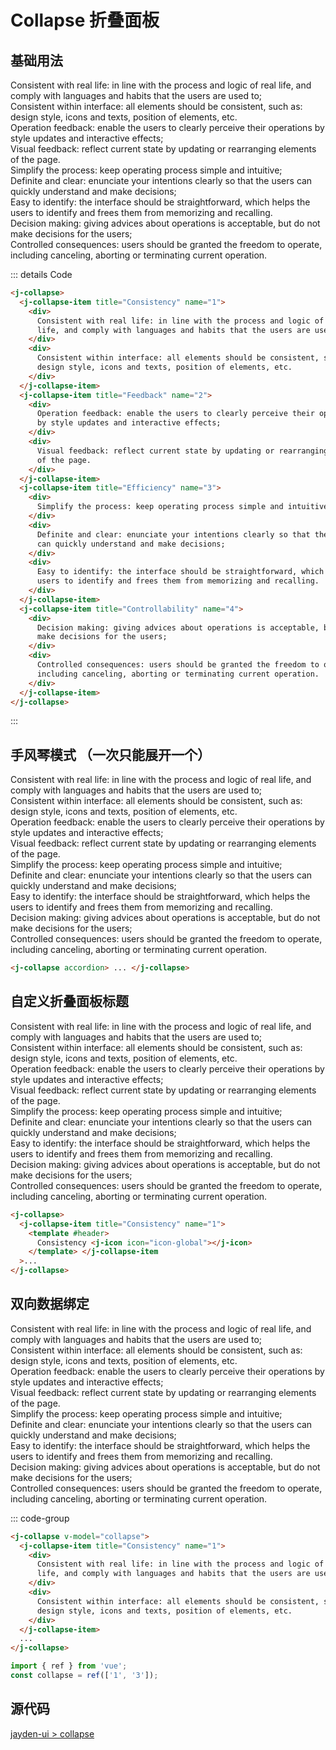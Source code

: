 # Collapse 折叠面板

## 基础用法

<j-collapse >
<j-collapse-item title="Consistency" name="1">
    <div>
    Consistent with real life: in line with the process and logic of
    real life, and comply with languages and habits that the users are
    used to;
    </div>
    <div>
    Consistent within interface: all elements should be consistent, such
    as: design style, icons and texts, position of elements, etc.
    </div>
</j-collapse-item>
<j-collapse-item title="Feedback" name="2">
    <div>
    Operation feedback: enable the users to clearly perceive their
    operations by style updates and interactive effects;
    </div>
    <div>
    Visual feedback: reflect current state by updating or rearranging
    elements of the page.
    </div>
</j-collapse-item>
<j-collapse-item title="Efficiency" name="3">
    <div>
    Simplify the process: keep operating process simple and intuitive;
    </div>
    <div>
    Definite and clear: enunciate your intentions clearly so that the
    users can quickly understand and make decisions;
    </div>
    <div>
    Easy to identify: the interface should be straightforward, which
    helps the users to identify and frees them from memorizing and
    recalling.
    </div>
</j-collapse-item>
<j-collapse-item title="Controllability" name="4">
    <div>
    Decision making: giving advices about operations is acceptable, but
    do not make decisions for the users;
    </div>
    <div>
    Controlled consequences: users should be granted the freedom to
    operate, including canceling, aborting or terminating current
    operation.
    </div>
</j-collapse-item>
</j-collapse>

::: details Code

```html
<j-collapse>
  <j-collapse-item title="Consistency" name="1">
    <div>
      Consistent with real life: in line with the process and logic of real
      life, and comply with languages and habits that the users are used to;
    </div>
    <div>
      Consistent within interface: all elements should be consistent, such as:
      design style, icons and texts, position of elements, etc.
    </div>
  </j-collapse-item>
  <j-collapse-item title="Feedback" name="2">
    <div>
      Operation feedback: enable the users to clearly perceive their operations
      by style updates and interactive effects;
    </div>
    <div>
      Visual feedback: reflect current state by updating or rearranging elements
      of the page.
    </div>
  </j-collapse-item>
  <j-collapse-item title="Efficiency" name="3">
    <div>
      Simplify the process: keep operating process simple and intuitive;
    </div>
    <div>
      Definite and clear: enunciate your intentions clearly so that the users
      can quickly understand and make decisions;
    </div>
    <div>
      Easy to identify: the interface should be straightforward, which helps the
      users to identify and frees them from memorizing and recalling.
    </div>
  </j-collapse-item>
  <j-collapse-item title="Controllability" name="4">
    <div>
      Decision making: giving advices about operations is acceptable, but do not
      make decisions for the users;
    </div>
    <div>
      Controlled consequences: users should be granted the freedom to operate,
      including canceling, aborting or terminating current operation.
    </div>
  </j-collapse-item>
</j-collapse>
```

:::

## 手风琴模式 （一次只能展开一个）

<j-collapse accordion>
<j-collapse-item title="Consistency" name="1">
    <div>
    Consistent with real life: in line with the process and logic of
    real life, and comply with languages and habits that the users are
    used to;
    </div>
    <div>
    Consistent within interface: all elements should be consistent, such
    as: design style, icons and texts, position of elements, etc.
    </div>
</j-collapse-item>
<j-collapse-item title="Feedback" name="2">
    <div>
    Operation feedback: enable the users to clearly perceive their
    operations by style updates and interactive effects;
    </div>
    <div>
    Visual feedback: reflect current state by updating or rearranging
    elements of the page.
    </div>
</j-collapse-item>
<j-collapse-item title="Efficiency" name="3">
    <div>
    Simplify the process: keep operating process simple and intuitive;
    </div>
    <div>
    Definite and clear: enunciate your intentions clearly so that the
    users can quickly understand and make decisions;
    </div>
    <div>
    Easy to identify: the interface should be straightforward, which
    helps the users to identify and frees them from memorizing and
    recalling.
    </div>
</j-collapse-item>
<j-collapse-item title="Controllability" name="4">
    <div>
    Decision making: giving advices about operations is acceptable, but
    do not make decisions for the users;
    </div>
    <div>
    Controlled consequences: users should be granted the freedom to
    operate, including canceling, aborting or terminating current
    operation.
    </div>
</j-collapse-item>
</j-collapse>

```html
<j-collapse accordion> ... </j-collapse>
```

## 自定义折叠面板标题

<j-collapse accordion>
<j-collapse-item title="Consistency" name="1">
<template #header>
Consistency  <j-icon icon="icon-global"></j-icon>
</template>

<div>
Consistent with real life: in line with the process and logic of
real life, and comply with languages and habits that the users are
used to;
</div>
<div>
Consistent within interface: all elements should be consistent, such
as: design style, icons and texts, position of elements, etc.
</div>
</j-collapse-item>
<j-collapse-item title="Feedback" name="2">
    <div>
    Operation feedback: enable the users to clearly perceive their
    operations by style updates and interactive effects;
    </div>
    <div>
    Visual feedback: reflect current state by updating or rearranging
    elements of the page.
    </div>
</j-collapse-item>
<j-collapse-item title="Efficiency" name="3">
    <div>
    Simplify the process: keep operating process simple and intuitive;
    </div>
    <div>
    Definite and clear: enunciate your intentions clearly so that the
    users can quickly understand and make decisions;
    </div>
    <div>
    Easy to identify: the interface should be straightforward, which
    helps the users to identify and frees them from memorizing and
    recalling.
    </div>
</j-collapse-item>
<j-collapse-item title="Controllability" name="4">
    <div>
    Decision making: giving advices about operations is acceptable, but
    do not make decisions for the users;
    </div>
    <div>
    Controlled consequences: users should be granted the freedom to
    operate, including canceling, aborting or terminating current
    operation.
    </div>
</j-collapse-item>
</j-collapse>

```html
<j-collapse>
  <j-collapse-item title="Consistency" name="1">
    <template #header>
      Consistency <j-icon icon="icon-global"></j-icon>
    </template> </j-collapse-item
  >...
</j-collapse>
```

## 双向数据绑定

<j-collapse v-model="collapse">
<j-collapse-item title="Consistency" name="1">
    <div>
    Consistent with real life: in line with the process and logic of
    real life, and comply with languages and habits that the users are
    used to;
    </div>
    <div>
    Consistent within interface: all elements should be consistent, such
    as: design style, icons and texts, position of elements, etc.
    </div>
</j-collapse-item>
<j-collapse-item title="Feedback" name="2">
    <div>
    Operation feedback: enable the users to clearly perceive their
    operations by style updates and interactive effects;
    </div>
    <div>
    Visual feedback: reflect current state by updating or rearranging
    elements of the page.
    </div>
</j-collapse-item>
<j-collapse-item title="Efficiency" name="3">
    <div>
    Simplify the process: keep operating process simple and intuitive;
    </div>
    <div>
    Definite and clear: enunciate your intentions clearly so that the
    users can quickly understand and make decisions;
    </div>
    <div>
    Easy to identify: the interface should be straightforward, which
    helps the users to identify and frees them from memorizing and
    recalling.
    </div>
</j-collapse-item>
<j-collapse-item title="Controllability" name="4">
    <div>
    Decision making: giving advices about operations is acceptable, but
    do not make decisions for the users;
    </div>
    <div>
    Controlled consequences: users should be granted the freedom to
    operate, including canceling, aborting or terminating current
    operation.
    </div>
</j-collapse-item>
</j-collapse>

::: code-group

```html
<j-collapse v-model="collapse">
  <j-collapse-item title="Consistency" name="1">
    <div>
      Consistent with real life: in line with the process and logic of real
      life, and comply with languages and habits that the users are used to;
    </div>
    <div>
      Consistent within interface: all elements should be consistent, such as:
      design style, icons and texts, position of elements, etc.
    </div>
  </j-collapse-item>
  ...
</j-collapse>
```

```js [vue script setup]
import { ref } from 'vue';
const collapse = ref(['1', '3']);
```

## 源代码

[jayden-ui > collapse](https://github.com/SpinninJayWE/Jayden-UI/tree/master/packages/components/src/carousel)

<script setup lang="ts">
import { ref } from 'vue';

const collapse = ref(['1', '3']);
</script>
